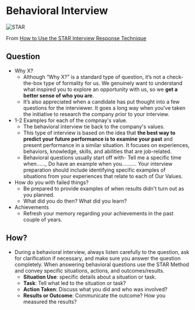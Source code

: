 # Behavioral Interview

![STAR](https://i.imgur.com/q7kV0Aq.jpg)

From [How to Use the STAR Interview Response Technique](https://www.thebalancecareers.com/what-is-the-star-interview-response-technique-2061629)

## Question 

- Why X?
	- Although “Why X?” is a standard type of question, it’s not a check-the-box type of formality for us. We genuinely want to understand what inspired you to explore an opportunity with us, so we **get a better sense of who you are**. 
	- It’s also appreciated when a candidate has put thought into a few questions for the interviewer. It goes a long way when you’ve taken the initiative to research the company prior to your interview.  
- 1-2 Examples for each of the compnay's value.
	- The behavioral interview tie back to the company's values.
	- This type of interview is based on the idea that **the best way to predict your future performance is to examine your past** and present performance in a similar situation. It focuses on experiences, behaviors, knowledge, skills, and abilities that are job-related. 
	- Behavioral questions usually start off with- Tell me a specific time when……, Do have an example when you………. Your interview preparation should include identifying specific examples of situations from your experiences that relate to each of Our Values.
- How do you with failed things?
	- Be prepared to provide examples of when results didn't turn out as you planned.
	- What did you do then? What did you learn? 
- Achievements
	- Refresh your memory regarding your achievements in the past couple of years. 

## How?

- During a behavioral interview, always listen carefully to the question, ask for clarification if necessary, and make sure you answer the question completely. When answering behavioral questions use the STAR Method and convey specific situations, actions, and outcomes/results.
	* **Situation Use**: specific details about a situation or task.
	* **Task**: Tell what led to the situation or task?
	* **Action Taken**: Discuss what you did and who was involved?
	* **Results or Outcome**: Communicate the outcome?  How you measured the results?	
	